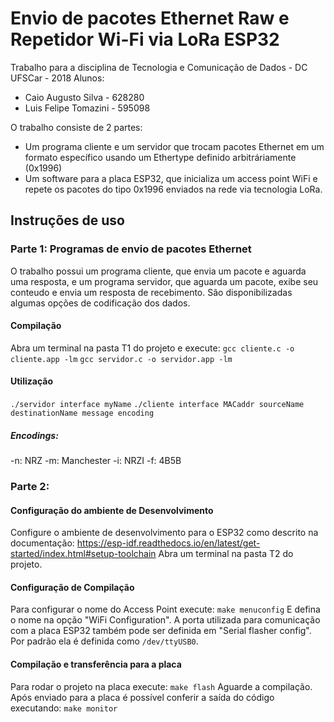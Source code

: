 # Envio de pacotes Ethernet Raw e Repetidor Wi-Fi via LoRa ESP32
Trabalho para a disciplina de Tecnologia e Comunicação de Dados - DC UFSCar - 2018
Alunos:
- Caio Augusto Silva - 628280
- Luis Felipe Tomazini - 595098

O trabalho consiste de 2 partes:
- Um programa cliente e um servidor que trocam pacotes Ethernet em um formato específico usando um Ethertype definido arbitráriamente (0x1996)
- Um software para a placa ESP32, que inicializa um access point WiFi e repete os pacotes do tipo 0x1996 enviados na rede via tecnologia LoRa.
## Instruções de uso
### Parte 1: Programas de envio de pacotes Ethernet
O trabalho possui um programa cliente, que envia um pacote e aguarda uma resposta, e um programa servidor, que aguarda um pacote, exibe seu conteudo e envia um resposta de recebimento. São disponibilizadas algumas opções de codificação dos dados.
#### Compilação
Abra um terminal na pasta T1 do projeto e execute:
``gcc cliente.c -o cliente.app -lm``
``gcc servidor.c -o servidor.app -lm``

#### Utilização
``./servidor interface myName``
``./cliente interface MACaddr sourceName destinationName message encoding``
##### Encodings:
-n: NRZ
-m: Manchester
-i: NRZI
-f: 4B5B

### Parte 2: 
#### Configuração do ambiente de Desenvolvimento
Configure o ambiente de desenvolvimento para o ESP32 como descrito na documentação:
https://esp-idf.readthedocs.io/en/latest/get-started/index.html#setup-toolchain
Abra um terminal na pasta T2 do projeto.
#### Configuração de Compilação
Para configurar o nome do Access Point execute:
``make menuconfig``
E defina o nome na opção "WiFi Configuration".
A porta utilizada para comunicação com a placa ESP32 também pode ser definida em "Serial flasher config". Por padrão ela é definida como ``/dev/ttyUSB0``.

#### Compilação e transferência para a placa
Para rodar o projeto na placa execute:
``make flash``
Aguarde a compilação. Após enviado para a placa é possível conferir a saída do código executando:
``make monitor``


